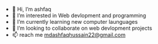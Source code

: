 - 👋 Hi, I’m ashfaq
- 👀 I’m interested in Web devlopment and programming
- 🌱 I’m currently learning new computer launguages
- 💞️ I’m looking to collaborate on web devlopment projects
- 📫 reach me mdashfaqhussain22@gmail.com

<!---
Itsashfaq/Itsashfaq is a ✨ special ✨ repository because its `README.md` (this file) appears on your GitHub profile.
You can click the Preview link to take a look at your changes.
--->
